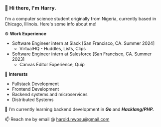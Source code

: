 ### 👋 Hi there, I'm Harry.

I'm a computer science student originally from Nigeria, currently based in Chicago, Illinois. Here's some info about me!

⚙️  **Work Experience**
  - Software Engineer intern at Slack [San Francisco, CA. Summer 2024]
    - VirtualHQ - Huddles, Lists, Clips
  - Software Engineer intern at Salesforce [San Francisco, CA. Summer 2023]
    - Canvas Editor Experience, Quip 

🔭 **Interests**
  - Fullstack Development
  - Frontend Development
  - Backend systems and microservices
  - Distributed Systems
    
🌱 I’m currently learning backend development in ***Go*** and ***Hacklang/PHP.***

📫 Reach me by email @ harold.nwosu@gmail.com

<!--
**harrynwosu/harrynwosu** is a ✨ _special_ ✨ repository because its `README.md` (this file) appears on your GitHub profile.

Here are some ideas to get you started:

- 🔭 I’m currently working on ...
- 🌱 I’m currently learning ...
- 👯 I’m looking to collaborate on ...
- 🤔 I’m looking for help with ...
- 💬 Ask me about ...
- 📫 How to reach me: ...
- 😄 Pronouns: ...
- ⚡ Fun fact: ...
-->


